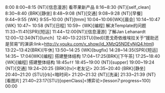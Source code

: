 8:00
8:00~8:15 {NT}[信息漫游] 看苹果新产品
8:16~8:30 {NT}[self_clean]
8:30~8:40 {BRK}[静坐]
8:48~9:08 {NT}[交通]
9:08~9:28 {NT}[早餐]
9:44~9:55 {WK}
9:55~10:00 {NT}[tmm]
10:04~10:06{WK}[晨会]
10:14~10:47 {WK}<WAUP>
10:47~ 10:58 {NT}[日程]
10:59~ {WK}[编程]<WAUP> 解决Template的问题
11:33~11:41{SPR}[短运]
11:44~12:00{NT}[信息漫游] 了解Jan Lehanardt
12:00~12:34{NT}[lunch] 
12:40~13:22{STU}[ted]<OTD>(恩戈奇依维埃拉关于“援助还是贸易”的演讲:link=http://v.youku.com/v_show/id_XMzQ5NDEyNjQ4.html)
13:22~13:42{BRK}[午休]
13:50~14:25 {WK}[bugfix]<WA>
14:28~14:35{SPR}[短运]
14:35~ 17:04{WK}[编程]<WAUP> 搭建整体结构
17:04~17:25{BRK}[下午茶]
17:25~18:40 {WK}[编程]<WAUP> 搭建整体结构
18:45`off`
18:45~19:00 {NT}[supper]
19:00~19:24 {NT}[交通]
19:24~20:25 {BRK}[tv]<老友记>
20:35~20:40 {BRK}[静坐]
20:40~21:20 {STU}[rb]<暗时间>
21:20~21:32 {NT}[洗澡]
21:33~21:39 {NT}[看图片]
21:40~23:17{STU}[openClass]<博弈论>(lesson7:progress=100)
00:00

